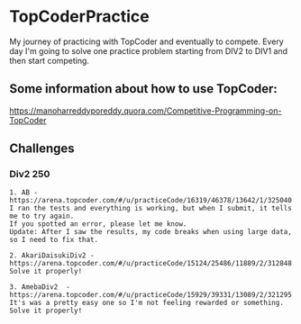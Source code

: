 # TopCoderPractice
My journey of practicing with TopCoder and eventually to compete.
Every day I'm going to solve one practice problem starting from DIV2 to DIV1 and then start competing.

## Some information about how to use TopCoder:
https://manoharreddyporeddy.quora.com/Competitive-Programming-on-TopCoder


## Challenges


### Div2 250
	1. AB - https://arena.topcoder.com/#/u/practiceCode/16319/46378/13642/1/325040
	I ran the tests and everything is working, but when I submit, it tells me to try again.
	If you spotted an error, please let me know.
	Update: After I saw the results, my code breaks when using large data, so I need to fix that. 
	
	2. AkariDaisukiDiv2 - https://arena.topcoder.com/#/u/practiceCode/15124/25486/11889/2/312848
	Solve it properly!
	
	3. AmebaDiv2  - https://arena.topcoder.com/#/u/practiceCode/15929/39331/13089/2/321295
	It's was a pretty easy one so I'm not feeling rewarded or something.
	Solve it properly!
